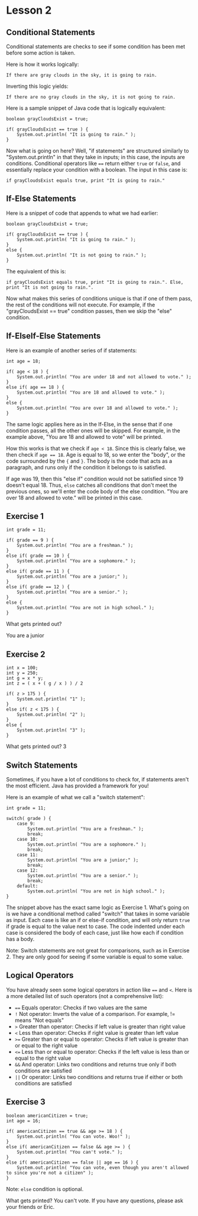 # Lesson 2
## Conditional Statements ##
Conditional statements are checks to see if some condition has been met before some action is taken.

Here is how it works logically:
```
If there are gray clouds in the sky, it is going to rain.
```

Inverting this logic yields:
```
If there are no gray clouds in the sky, it is not going to rain.
```

Here is a sample snippet of Java code that is logically equivalent:
```
boolean grayCloudsExist = true;

if( grayCloudsExist == true ) {
    System.out.println( "It is going to rain." );
}
```

Now what is going on here? Well, "if statements" are structured similarly to "System.out.println" in that
they take in inputs; in this case, the inputs are conditions. Conditional operators like ```==```
return either ```true``` or ```false```, and essentially replace your condition with a boolean.
The input in this case is:
```
if grayCloudsExist equals true, print "It is going to rain."
```

## If-Else Statements ##
Here is a snippet of code that appends to what we had earlier:
```
boolean grayCloudsExist = true;

if( grayCloudsExist == true ) {
    System.out.println( "It is going to rain." );
}
else {
    System.out.println( "It is not going to rain." );
}
```

The equivalent of this is:
```
if grayCloudsExist equals true, print "It is going to rain.". Else, print "It is not going to rain.".
```

Now what makes this series of conditions unique is that if one of them pass, the rest of the conditions
will not execute. For example, if the "grayCloudsExist == true" condition passes, then we skip the
"else" condition.

## If-ElseIf-Else Statements ##
Here is an example of another series of if statements:
```
int age = 18;

if( age < 18 ) {
    System.out.println( "You are under 18 and not allowed to vote." );
}
else if( age == 18 ) {
    System.out.println( "You are 18 and allowed to vote." );
}
else {
    System.out.println( "You are over 18 and allowed to vote." );
}
```

The same logic applies here as in the If-Else, in the sense that if one condition passes, all the other
ones will be skipped. For example, in the example above, "You are 18 and allowed to vote" will be printed.

How this works is that we check if ```age < 18```. Since this is clearly false, we then check if
```age == 18```. Age is equal to 18, so we enter the "body", or the code surrounded by the ```{``` and
```}```. The body is the code that acts as a paragraph, and runs only if the condition it belongs to
is satisfied.

If age was 19, then this "else if" condition would not be satisfied since 19 doesn't equal 18. Thus,
```else``` catches all conditions that don't meet the previous ones, so we'll enter the code body of
the else condition. "You are over 18 and allowed to vote." will be printed in this case.

## Exercise 1 ##
```
int grade = 11;

if( grade == 9 ) {
    System.out.println( "You are a freshman." );
}
else if( grade == 10 ) {
    System.out.println( "You are a sophomore." );
}
else if( grade == 11 ) {
    System.out.println( "You are a junior;" );
}
else if( grade == 12 ) {
    System.out.println( "You are a senior." );
}
else {
    System.out.println( "You are not in high school." );
}
```
What gets printed out?

You are a junior 
## Exercise 2 ##
```
int x = 100;
int y = 250;
int g = x * y;
int z = ( x + ( g / x ) ) / 2

if( z > 175 ) {
    System.out.println( "1" );
}
else if( z < 175 ) {
    System.out.println( "2" );
}
else {
    System.out.println( "3" );
}
```
What gets printed out?
3
## Switch Statements ##
Sometimes, if you have a lot of conditions to check for, if statements aren't the most efficient. Java
has provided a framework for you!

Here is an example of what we call a "switch statement":
```
int grade = 11;

switch( grade ) {
    case 9:
        System.out.println( "You are a freshman." );
        break;
    case 10:
        System.out.println( "You are a sophomore." );
        break;
    case 11:
        System.out.println( "You are a junior;" );
        break;
    case 12:
        System.out.println( "You are a senior." );
        break;
    default:
        System.out.println( "You are not in high school." );
}
```

The snippet above has the exact same logic as Exercise 1. What's going on is we have a conditional
method called "switch" that takes in some variable as input. Each case is like an if or else-if
condition, and will only return ```true``` if grade is equal to the value next to case. The code
indented under each case is considered the body of each case, just like how each if condition has a
body.

Note: Switch statements are not great for comparisons, such as in Exercise 2. They are only good
for seeing if some variable is equal to some value.

## Logical Operators ##
You have already seen some logical operators in action like ```==``` and ```<```. Here is a more
detailed list of such operators (not a comprehensive list):
* ```==``` Equals operator: Checks if two values are the same
* ```!``` Not operator: Inverts the value of a comparison. For example, != means "Not equals"
* ```>``` Greater than operator: Checks if left value is greater than right value
* ```<``` Less than operator: Checks if right value is greater than left value
* ```>=``` Greater than or equal to operator: Checks if left value is greater than or equal to the right value
* ```<=``` Less than or equal to operator: Checks if the left value is less than or equal to the right value
* ```&&``` And operator: Links two conditions and returns true only if both conditions are satisfied
* ```||``` Or operator: Links two conditions and returns true if either or both conditions are satisfied

## Exercise 3 ##
```
boolean americanCitizen = true;
int age = 16;

if( americanCitizen == true && age >= 18 ) {
    System.out.println( "You can vote. Woo!" );
}
else if( americanCitizen == false && age >= ) {
    System.out.println( "You can't vote." );
}
else if( americanCitizen == false || age == 16 ) {
    System.out.println( "You can vote, even though you aren't allowed to since you're not a citizen" );
}
```
Note: ```else``` condition is optional.

What gets printed?
You can't vote. 
If you have any questions, please ask your friends or Eric.